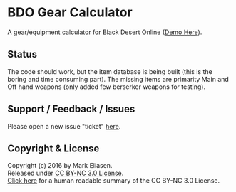 BDO Gear Calculator
========

A gear/equipment calculator for Black Desert Online ([Demo Here](https://www.sirmre.com/bdo-gear-calculator)).


## Status

The code should work, but the item database is being built (this is the boring and time consuming part). The missing items are primarity Main and Off hand weapons (only added few berserker weapons for testing).


## Support / Feedback / Issues

Please open a new issue "ticket" [here](https://github.com/MrEliasen/bdo-calculator/issues).


## Copyright & License

Copyright (c) 2016 by Mark Eliasen.   
Released under [CC BY-NC 3.0 License](https://creativecommons.org/licenses/by-nc/3.0/legalcode).   
[Click here](https://creativecommons.org/licenses/by-nc/3.0/) for a human readable summary of the CC BY-NC 3.0 License.